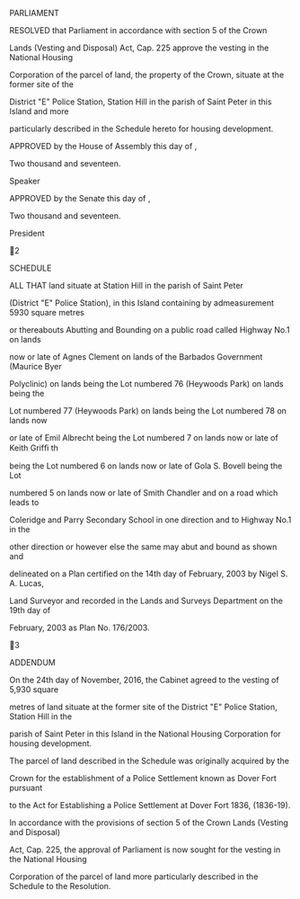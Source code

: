 PARLIAMENT

RESOLVED  that  Parliament  in  accordance  with  section  5  of  the  Crown

Lands  (Vesting  and  Disposal)  Act,  Cap.  225  approve  the  vesting  in  the  National  Housing

Corporation of the parcel of land, the property of the Crown, situate at the former site of the

District  "E"  Police  Station,  Station  Hill  in  the  parish  of  Saint  Peter  in  this  Island  and  more

particularly described in the Schedule hereto for housing development.

APPROVED by the House of Assembly this          day of                                     ,

Two thousand and seventeen.

Speaker

APPROVED  by  the  Senate  this                            day  of                                                    ,

Two thousand and seventeen.

President

2

SCHEDULE

ALL  THAT  land  situate  at  Station  Hill  in  the  parish  of  Saint  Peter

(District "E" Police Station), in this Island containing by admeasurement 5930 square metres

or  thereabouts Abutting  and  Bounding  on  a  public  road  called  Highway  No.1  on  lands

now  or  late  of  Agnes  Clement  on  lands  of  the  Barbados  Government  (Maurice  Byer

Polyclinic)  on  lands  being  the  Lot  numbered  76  (Heywoods  Park)  on  lands  being  the

Lot  numbered  77  (Heywoods  Park)  on  lands  being  the  Lot  numbered  78  on  lands  now

or  late  of  Emil Albrecht  being  the  Lot  numbered  7  on  lands  now  or  late  of  Keith  Grifﬁ th

being  the  Lot  numbered  6  on  lands  now  or  late  of  Gola  S.  Bovell  being  the  Lot

numbered  5  on  lands  now  or  late  of  Smith  Chandler  and  on  a  road  which  leads  to

Coleridge  and  Parry  Secondary  School  in  one  direction  and  to  Highway  No.1  in  the

other  direction  or  however  else  the  same  may  abut  and  bound  as  shown  and

delineated  on  a  Plan  certified  on  the  14th  day  of  February,  2003  by  Nigel  S. A.  Lucas,

Land  Surveyor  and  recorded  in  the  Lands  and  Surveys  Department  on  the  19th  day  of

February, 2003 as Plan No. 176/2003.

3

ADDENDUM

  On the 24th day of November, 2016, the Cabinet agreed to the vesting of 5,930 square

metres of land situate at the former site of the District "E" Police Station, Station Hill in the

parish of Saint Peter in this Island in the National Housing Corporation for housing development.

The  parcel  of  land  described  in  the  Schedule  was  originally  acquired  by  the

Crown  for  the  establishment  of  a  Police  Settlement  known  as  Dover  Fort  pursuant

to  the  Act  for  Establishing  a  Police  Settlement  at  Dover  Fort  1836,  (1836-19).

In accordance with the provisions of section 5 of the Crown Lands (Vesting and Disposal)

Act, Cap. 225, the approval of Parliament is now sought for the vesting in the National Housing

Corporation of the parcel of land more particularly described in the Schedule to the Resolution.

